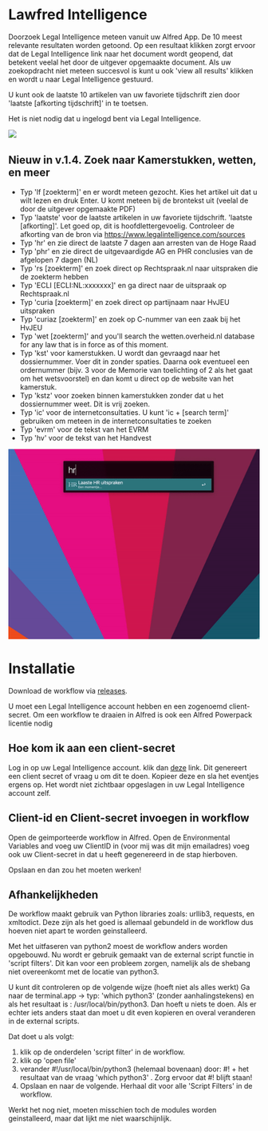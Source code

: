 # Lawfred Intelligence
Doorzoek Legal Intelligence meteen vanuit uw Alfred App. De 10 meest relevante resultaten worden getoond. Op een resultaat klikken zorgt ervoor dat de Legal Intelligence link naar het document wordt geopend, dat betekent veelal het door de uitgever opgemaakte document. Als uw zoekopdracht niet meteen succesvol is kunt u ook 'view all results' klikken en wordt u naar Legal Intelligence gestuurd. 

U kunt ook de laatste 10 artikelen van uw favoriete tijdschrift zien door 'laatste [afkorting tijdschrift]' in te toetsen. 

Het is niet nodig dat u ingelogd bent via Legal Intelligence. 

![](Lawfredinaction.gif)

## Nieuw in v.1.4. Zoek naar Kamerstukken, wetten, en meer

- Typ 'lf [zoekterm]' en er wordt meteen gezocht. Kies het artikel uit dat u wilt lezen en druk Enter. U komt meteen bij de brontekst uit (veelal de door de uitgever opgemaakte PDF) 
- Typ 'laatste' voor de laatste artikelen in uw favoriete tijdschrift. 'laatste  [afkorting]'. Let goed op, dit is hoofdlettergevoelig. Controleer de afkorting van de bron via  https://www.legalintelligence.com/sources 
- Typ 'hr' en zie direct de laatste 7 dagen aan arresten van de Hoge Raad
- Typ 'phr' en zie direct de uitgevaardigde AG en PHR conclusies van de afgelopen 7 dagen (NL)
- Typ 'rs [zoekterm]' en zoek direct op Rechtspraak.nl naar uitspraken die de zoekterm hebben
- Typ 'ECLI [ECLI:NL:xxxxxxx]' en ga direct naar de uitspraak op Rechtspraak.nl 
- Typ 'curia [zoekterm]' en zoek direct op partijnaam naar HvJEU uitspraken
- Typ 'curiaz  [zoekterm]' en zoek op C-nummer van een zaak bij het HvJEU
- Typ 'wet [zoekterm]' and you'll search the wetten.overheid.nl database for any law that is in force as of this moment. 
- Typ 'kst' voor kamerstukken. U wordt dan gevraagd naar het dossiernummer. Voer dit in zonder spaties. Daarna ook eventueel een ordernummer (bijv. 3 voor de Memorie van toelichting of 2 als het gaat om het wetsvoorstel) en dan komt u direct op de website van het kamerstuk.
- Typ 'kstz' voor zoeken binnen kamerstukken zonder dat u het dossiernummer weet. Dit is vrij zoeken. 
- Typ 'ic' voor de internetconsultaties. U kunt 'ic + [search term]' gebruiken om meteen in de internetconsultaties te zoeken
- Typ 'evrm' voor de tekst van het EVRM
- Typ 'hv' voor de tekst van het Handvest



![](lawfred1-3.gif)


# Installatie 
Download de workflow via [releases](https://github.com/ABeehive/lawfred-intelligence/releases). 

U moet een Legal Intelligence account hebben en een zogenoemd client-secret. Om een workflow te draaien in Alfred is ook een Alfred Powerpack licentie nodig

## Hoe kom ik aan een client-secret 
Log in op uw Legal Intelligence account. klik dan [deze](https://www.legalintelligence.com/userprofile?opengenerateapikeylightbox=true) link. Dit genereert een client secret of vraag u om dit te doen. Kopieer deze en sla het eventjes ergens op. Het wordt niet zichtbaar opgeslagen in uw Legal Intelligence account zelf. 

## Client-id en Client-secret invoegen in workflow
Open de geimporteerde workflow in Alfred. 
Open de Environmental Variables and voeg uw ClientID in (voor mij was dit mijn emailadres) voeg ook uw Client-secret in dat u heeft gegenereerd in de stap hierboven. 

Opslaan en dan zou het moeten werken!

## Afhankelijkheden
De workflow maakt gebruik van Python libraries zoals: urllib3, requests, en xmltodict. Deze zijn als het goed is allemaal gebundeld in de workflow dus hoeven niet apart te worden geinstalleerd.  

Met het uitfaseren van python2 moest de workflow anders worden opgebouwd. Nu wordt er gebruik gemaakt van de external script functie in 'script filters'. Dit kan voor een probleem zorgen, namelijk als de shebang niet overeenkomt met de locatie van python3. 

U kunt dit controleren op de volgende wijze (hoeft niet als alles werkt)
Ga naar de terminal.app → typ: 'which python3' (zonder aanhalingstekens) en als het resultaat is : /usr/local/bin/python3. Dan hoeft u niets te doen. Als er echter iets anders staat dan moet u dit even kopieren en overal veranderen in de external scripts. 

Dat doet u als volgt: 
1. klik op de onderdelen 'script filter' in de workflow. 
2. klik op 'open file'
3. verander #!/usr/local/bin/python3 (helemaal bovenaan) door: #! + het resultaat van de vraag 'which python3' . Zorg ervoor dat #! blijft staan! 
4. Opslaan en naar de volgende. Herhaal dit voor alle 'Script Filters' in de workflow. 

Werkt het nog niet, moeten misschien toch de modules worden geinstalleerd, maar dat lijkt me niet waarschijnlijk. 


